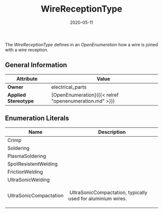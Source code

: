 ﻿---
title: WireReceptionType
toc: false
type: specs
date: "2020-05-11"
draft: false
specification: VEC
version: 1.2.0
documentType: "Recommendation"
elementType: Class
classes:
  - WireReceptionType
menu_name: vec-1.2.0
---
<p> The <i>WireReceptionType</i> defines in an <i>OpenEnumeration</i> how a wire is joined with a wire reception.      </p>

## General Information

| Attribute               | Value |
|-------------------------|-------|
| **Owner**               | electrical_parts |
| **Applied Stereotype**  | [OpenEnumeration]({{< relref "openenumeration.md" >}})<br/>  |

## Enumeration Literals
| Name          | **Description** |
|---------------|-----------------|
| Crimp |  |
| Soldering |  |
| PlasmaSoldering |  |
| SpotResistentWelding |  |
| FrictionWelding |  |
| UltraSonicWelding |  |
| UltraSonicCompactation | <p> &#160;UltraSonicCompactation, typically used for aluminium wires.      </p> |
